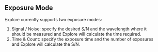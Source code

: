 ## Exposure Mode

Explore currently supports two exposure modes:

1. Signal / Noise:  specify the desired S/N and the wavelength where it should be measured and Explore will calculate the time required.
2. Time & Count: specify the exposure time and the number of exposures and Explore will calculate the S/N. 
